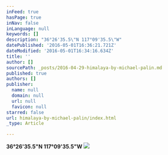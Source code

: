 ```yaml
---
inFeed: true
hasPage: true
inNav: false
inLanguage: null
keywords: []
description: "36°26'35.5\"N 117°09'35.5\"W"
datePublished: '2016-05-01T16:36:21.721Z'
dateModified: '2016-05-01T16:34:16.634Z'
title: ''
author: []
sourcePath: _posts/2016-04-29-himalaya-by-michael-palin.md
published: true
authors: []
publisher:
  name: null
  domain: null
  url: null
  favicon: null
starred: false
url: himalaya-by-michael-palin/index.html
_type: Article

---
```

**36°26'35.5"N 117°09'35.5"W**
![](https://the-grid-user-content.s3-us-west-2.amazonaws.com/b9129da2-61d6-49a9-8e1d-6df8eb2dde6b.jpg)